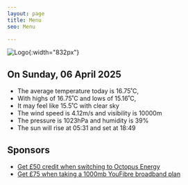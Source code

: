 ```yaml
---
layout: page
title: Menu
seo: Menu

---
```


![Logo](/images/logo.jpg){:width="832px"}

<!-- weather_marker starts -->
## On Sunday, 06 April 2025

- The average temperature today is 16.75˚C,
- With highs of 16.75˚C and lows of 15.16˚C,
- It may feel like 15.5˚C with clear sky
- The wind speed is 4.12m/s and visibility is 10000m
- The pressure is 1023hPa and humidity is 39%
- The sun will rise at 05:31 and set at 18:49

<!-- weather_marker ends -->

## Sponsors

- [Get £50 credit when switching to Octopus Energy](https://bit.ly/3oD1nnS)
- [Get £75 when taking a 1000mb YouFibre broadband plan](https://aklam.io/91zWhU?)



